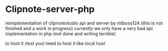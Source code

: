 # Clipnote-server-php
reimplementation of clipnotestudio api and server by mtboss124 
(this is not finished and a work in progress)
currently we only have a very bad api implementation in php (not done and writing terrible)


to host it /test youl need to host it like local host

